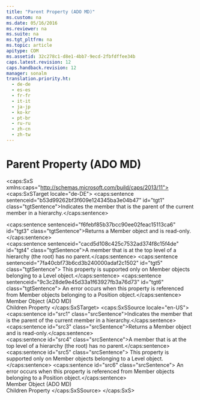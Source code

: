 ```yaml
---
title: "Parent Property (ADO MD)"
ms.custom: na
ms.date: 05/16/2016
ms.reviewer: na
ms.suite: na
ms.tgt_pltfrm: na
ms.topic: article
apitype: COM
ms.assetid: 32c278c1-d8e1-4bb7-9ecd-2fbfdffee34b
caps.latest.revision: 12
caps.handback.revision: 12
manager: sonalm
translation.priority.ht: 
  - de-de
  - es-es
  - fr-fr
  - it-it
  - ja-jp
  - ko-kr
  - pt-br
  - ru-ru
  - zh-cn
  - zh-tw
---
```

# Parent Property (ADO MD)
<?xml version="1.0" encoding="utf-8"?>
<caps:SxS xmlns:caps="http://schemas.microsoft.com/build/caps/2013/11">
  <caps:SxSTarget locale="de-DE">
    <developerReferenceWithoutSyntaxDocument xsi:schemaLocation="http://ddue.schemas.microsoft.com/authoring/2003/5 http://dduestorage.blob.core.windows.net/ddueschema/developer.xsd" xmlns="http://ddue.schemas.microsoft.com/authoring/2003/5" xmlns:xlink="http://www.w3.org/1999/xlink" xmlns:xsi="http://www.w3.org/2001/XMLSchema-instance">
      <introduction>
        <para>
          <caps:sentence sentenceid="b53d99262bf3f609e124345ba3e04b47" id="tgt1" class="tgtSentence">Indicates the member that is the parent of the current <legacyLink xlink:href="3dedf755-0741-4c3f-8b4e-bff8ff8809c8">member</legacyLink> in a hierarchy.</caps:sentence>
        </para>
      </introduction>
      <section>
        <title>
          <caps:sentence sentenceid="4d354fa601a7e22a163f41084b5a0b77" id="tgt2" class="tgtSentence">Return Values</caps:sentence>
        </title>
        <content>
          <para>
            <caps:sentence sentenceid="f6febf85b37bcc90ee02feac15113ca6" id="tgt3" class="tgtSentence">Returns a <legacyLink xlink:href="3dedf755-0741-4c3f-8b4e-bff8ff8809c8">Member</legacyLink> object and is read-only.</caps:sentence>
          </para>
        </content>
      </section>
      <languageReferenceRemarks>
        <content>
          <para>
            <caps:sentence sentenceid="cacd5d108c425c7532ad374f8c15f4de" id="tgt4" class="tgtSentence">A member that is at the top level of a hierarchy (the root) has no parent.</caps:sentence>
            <caps:sentence sentenceid="7fa40cbf73b6cd3b240000adaf2c1502" id="tgt5" class="tgtSentence"> This property is supported only on <unmanagedCodeEntityReference>Member</unmanagedCodeEntityReference> objects belonging to a <legacyLink xlink:href="37815869-ed30-45fd-9aea-0a986c1b305c">Level</legacyLink> object.</caps:sentence>
            <caps:sentence sentenceid="9c3c28de9e45d33a1f63927fb3a76d73" id="tgt6" class="tgtSentence"> An error occurs when this property is referenced from <unmanagedCodeEntityReference>Member</unmanagedCodeEntityReference> objects belonging to a <legacyLink xlink:href="91eab784-3ce9-41d6-a840-9b0939ca0608">Position</legacyLink> object.</caps:sentence>
          </para>
        </content>
      </languageReferenceRemarks>
      <section>
        <title>
          <caps:sentence sentenceid="2f342d3be839cc5b67ae0de7d404b8e6" id="tgt7" class="tgtSentence">Applies To</caps:sentence>
        </title>
        <content>
          <para>
            <link xlink:href="3dedf755-0741-4c3f-8b4e-bff8ff8809c8">Member Object (ADO MD)</link>
          </para>
        </content>
      </section>
      <relatedTopics>
        <link xlink:href="61d36468-1ccd-467a-9cb5-17d0bfacc766">Children Property</link>
      </relatedTopics>
    </developerReferenceWithoutSyntaxDocument>
  </caps:SxSTarget>
  <caps:SxSSource locale="en-US">
    <developerReferenceWithoutSyntaxDocument xsi:schemaLocation="http://ddue.schemas.microsoft.com/authoring/2003/5 http://dduestorage.blob.core.windows.net/ddueschema/developer.xsd" xmlns="http://ddue.schemas.microsoft.com/authoring/2003/5" xmlns:xlink="http://www.w3.org/1999/xlink" xmlns:xsi="http://www.w3.org/2001/XMLSchema-instance">
      <introduction>
        <para>
          <caps:sentence id="src1" class="srcSentence">Indicates the member that is the parent of the current <legacyLink xlink:href="3dedf755-0741-4c3f-8b4e-bff8ff8809c8">member</legacyLink> in a hierarchy.</caps:sentence>
        </para>
      </introduction>
      <section>
        <title>
          <caps:sentence id="src2" class="srcSentence">Return Values</caps:sentence>
        </title>
        <content>
          <para>
            <caps:sentence id="src3" class="srcSentence">Returns a <legacyLink xlink:href="3dedf755-0741-4c3f-8b4e-bff8ff8809c8">Member</legacyLink> object and is read-only.</caps:sentence>
          </para>
        </content>
      </section>
      <languageReferenceRemarks>
        <content>
          <para>
            <caps:sentence id="src4" class="srcSentence">A member that is at the top level of a hierarchy (the root) has no parent.</caps:sentence>
            <caps:sentence id="src5" class="srcSentence"> This property is supported only on <unmanagedCodeEntityReference>Member</unmanagedCodeEntityReference> objects belonging to a <legacyLink xlink:href="37815869-ed30-45fd-9aea-0a986c1b305c">Level</legacyLink> object.</caps:sentence>
            <caps:sentence id="src6" class="srcSentence"> An error occurs when this property is referenced from <unmanagedCodeEntityReference>Member</unmanagedCodeEntityReference> objects belonging to a <legacyLink xlink:href="91eab784-3ce9-41d6-a840-9b0939ca0608">Position</legacyLink> object.</caps:sentence>
          </para>
        </content>
      </languageReferenceRemarks>
      <section>
        <title>
          <caps:sentence id="src7" class="srcSentence">Applies To</caps:sentence>
        </title>
        <content>
          <para>
            <link xlink:href="3dedf755-0741-4c3f-8b4e-bff8ff8809c8">Member Object (ADO MD)</link>
          </para>
        </content>
      </section>
      <relatedTopics>
        <link xlink:href="61d36468-1ccd-467a-9cb5-17d0bfacc766">Children Property</link>
      </relatedTopics>
    </developerReferenceWithoutSyntaxDocument>
  </caps:SxSSource>
</caps:SxS>